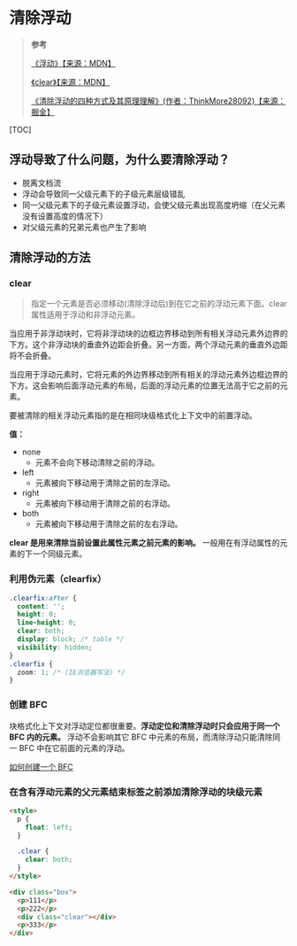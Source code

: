 # 清除浮动

> **参考**
>
> [《浮动》【来源：MDN】](https://developer.mozilla.org/zh-CN/docs/Learn/CSS/CSS_layout/Floats)
>
> [《clear》【来源：MDN】](https://developer.mozilla.org/zh-CN/docs/Web/CSS/clear)
>
> [《清除浮动的四种方式及其原理理解》(作者：ThinkMore28092)【来源：掘金】](https://juejin.cn/post/6844903504545316877)

[TOC]

## 浮动导致了什么问题，为什么要清除浮动？

- 脱离文档流
- 浮动会导致同一父级元素下的子级元素层级错乱
- 同一父级元素下的子级元素设置浮动，会使父级元素出现高度坍缩（在父元素没有设置高度的情况下）
- 对父级元素的兄弟元素也产生了影响

## 清除浮动的方法

### clear

> 指定一个元素是否必须移动(清除浮动后)到在它之前的浮动元素下面。clear 属性适用于浮动和非浮动元素。

当应用于非浮动块时，它将非浮动块的边框边界移动到所有相关浮动元素外边界的下方。这个非浮动块的垂直外边距会折叠。另一方面，两个浮动元素的垂直外边距将不会折叠。

当应用于浮动元素时，它将元素的外边界移动到所有相关的浮动元素外边框边界的下方。这会影响后面浮动元素的布局，后面的浮动元素的位置无法高于它之前的元素。

要被清除的相关浮动元素指的是在相同块级格式化上下文中的前置浮动。

**值：**

- none
  - 元素不会向下移动清除之前的浮动。
- left
  - 元素被向下移动用于清除之前的左浮动。
- right
  - 元素被向下移动用于清除之前的右浮动。
- both
  - 元素被向下移动用于清除之前的左右浮动。

**clear 是用来清除当前设置此属性元素之前元素的影响。** 一般用在有浮动属性的元素的下一个同级元素。

### 利用伪元素（clearfix）

```css
.clearfix:after {
  content: '';
  height: 0;
  line-height: 0;
  clear: both;
  display: block; /* table */
  visibility: hidden;
}
.clearfix {
  zoom: 1; /* (IE浏览器写法) */
}
```

### 创建 BFC

块格式化上下文对浮动定位都很重要。**浮动定位和清除浮动时只会应用于同一个 BFC 内的元素。** 浮动不会影响其它 BFC 中元素的布局，而清除浮动只能清除同一 BFC 中在它前面的元素的浮动。

[如何创建一个 BFC](./02-BFC块级格式化上下文.md)

### 在含有浮动元素的父元素结束标签之前添加清除浮动的块级元素

```html
<style>
  p {
    float: left;
  }

  .clear {
    clear: both;
  }
</style>

<div class="box">
  <p>111</p>
  <p>222</p>
  <div class="clear"></div>
  <p>333</p>
</div>
```
